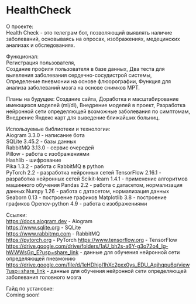 # HealthCheck

О проекте:  
Health Check - это телеграм бот, позволяющий выявлять наличие заболеваний, основываясь на опросах, изображениях, медецинских анализах и обследованиях.  


Функционал:  
Регистрация пользователя,  
Создание профиля пользователя в базе данных,
Два теста для выявления заболевания сердечно-сосудистрой системы,  
Определение пневмонии на основе флюорографии,
Функция для анализа заболеваний мозга на основе снимков МРТ.

Планы на будущее:
Создание сайта,
Доработка и масштабирование имеющихся моделей (ml/dl),
Внедрение моделей в проект, 
Разработка нейронной сети определяющей возможные заболевания по симптомам,
Внедрение Яндекс карт для выведение ближайших больниц.



Используемые библиотеки и технологии:  
    Aiogram 3.3.0 - написание бота  
    SQLite 3.45.2 - базы данных  
    RabbitMQ 3.13.0 - сервис очередей  
    Pillow - работа с изображениями  
    Hashlib - шифрование  
    Pika 1.3.2 - работа с RabbitMQ в python  
    PyTorch 2.2 - разработка нейронных сетей
    TensorFlow 2.16.1 - разработка нейронных сетей
    Scikit-learn 1.4.1 - применение алгоритмов машинного обучения
    Pandas 2.2 - работа с датасетом, нормализация данных
    Numpy 1.26 - работа с датасетом, нормализация данных
    Seaborn 0.13 - построение графиков
    Matplotlib 3.8 - построение графиков
    Opencv-python 4.9 - работа с изображениями  


Ссылки:  
https://docs.aiogram.dev - Aiogram  
https://www.sqlite.org - SQLite  
https://www.rabbitmq.com - RabbitMQ  
https://pytorch.org - PyTorch
https://www.tensorflow.org - TensorFlow
https://drive.google.com/drive/folders/1aU_bh2s-a6Y-g3o72o4_Ig-hWWWsGq_E?usp=share_link - данные для обучения нейронной сети определяющей пневмонию
https://drive.google.com/file/d/1eHDhjoI1hXc2pxx0ys_EDU_Aqjhqpu6q/view?usp=share_link - данные для обучения нейронной сети определяющей заболевания головного мозга

Гайд по установке:  
Coming soon!